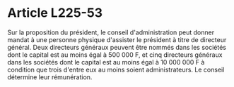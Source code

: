 # Article L225-53

Sur la proposition du président, le conseil d'administration peut donner mandat à une personne physique d'assister le président à titre de directeur général. Deux directeurs généraux peuvent être nommés dans les sociétés dont le capital est au moins égal à 500 000 F, et cinq directeurs généraux dans les sociétés dont le capital est au moins égal à 10 000 000 F à condition que trois d'entre eux au moins soient administrateurs. Le conseil détermine leur rémunération.